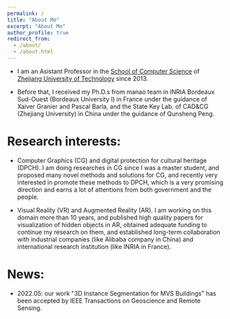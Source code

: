 ```yaml
---
permalink: /
title: "About Me"
excerpt: "About Me"
author_profile: true
redirect_from: 
  - /about/
  - /about.html
---
```


- I am an Asistant Professor in the [School of Computer Science](http://www.cs.zjut.edu.cn/html/index.html) of [Zhejiang University of Technology](http://www.zjut.edu.cn/) since 2013. 

- Before that, I received my Ph.D.s from manao team in INRIA Bordeaux Sud-Ouest (Bordeaux University I) in France under the guidance of Xaiver Granier and Pascal Barla, and the State Key Lab. of CAD&CG (Zhejiang University) in China under the guidance of Qunsheng Peng.

Research interests:
======
-	Computer Graphics (CG) and digital protection for cultural heritage (DPCH). I am doing researches in CG since I was a master student, and proposed many novel methods and solutions for CG, and recently very interested in promote these methods to DPCH, which is a very promising direction and earns a lot of attentions from both government and the people.

-	Visual Reality (VR) and Augmented Reality (AR). I am working on this domain more than 10 years, and published high quality papers for visualization of hidden objects in AR, obtained adequate funding to continue my research on them, and established long-term collaboration with industrial companies (like Alibaba company in China) and international research institution (like INRIA in France).

News:
======
- 2022.05: our work "3D Instance Segmentation for MVS Buildings" has been accepted by IEEE Transactions on Geoscience and Remote Sensing.

